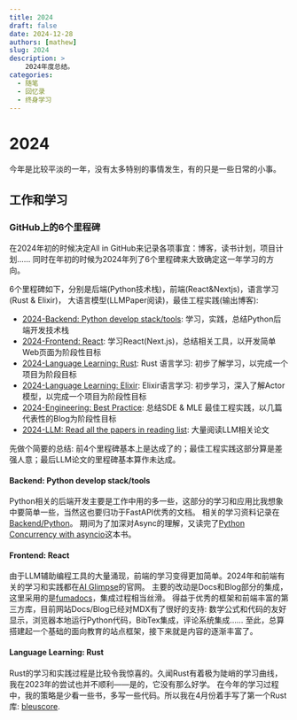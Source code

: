 ```yaml
---
title: 2024
draft: false
date: 2024-12-28
authors: [mathew]
slug: 2024
description: >
    2024年度总结。
categories:
  - 随笔
  - 回忆录
  - 终身学习
---
```


# 2024

今年是比较平淡的一年，没有太多特别的事情发生，有的只是一些日常的小事。

## 工作和学习

### GitHub上的6个里程碑

在2024年初的时候决定All in GitHub来记录各项事宜：博客，读书计划，项目计划……
同时在年初的时候为2024年列了6个里程碑来大致确定这一年学习的方向。

6个里程碑如下，分别是后端(Python技术栈)，前端(React&Nextjs)，语言学习(Rust & Elixir)， 大语言模型(LLMPaper阅读)，最佳工程实践(输出博客):

- [2024-Backend: Python develop stack/tools](https://github.com/shenxiangzhuang/shenxiangzhuang.github.io/milestone/7): 学习，实践，总结Python后端开发技术栈
- [2024-Frontend: React](https://github.com/shenxiangzhuang/shenxiangzhuang.github.io/milestone/8): 学习React(Next.js)，总结相关工具，以开发简单Web页面为阶段性目标
- [2024-Language Learning: Rust](https://github.com/shenxiangzhuang/shenxiangzhuang.github.io/milestone/5): Rust 语言学习: 初步了解学习，以完成一个项目为阶段目标
- [2024-Language Learning: Elixir](https://github.com/shenxiangzhuang/shenxiangzhuang.github.io/milestone/6): Elixir语言学习: 初步学习，深入了解Actor模型，以完成一个项目为阶段性目标
- [2024-Engineering: Best Practice](https://github.com/shenxiangzhuang/shenxiangzhuang.github.io/milestone/9): 总结SDE & MLE 最佳工程实践，以几篇代表性的Blog为阶段性目标
- [2024-LLM: Read all the papers in reading list](https://github.com/shenxiangzhuang/shenxiangzhuang.github.io/milestone/4): 大量阅读LLM相关论文

先做个简要的总结: 前4个里程碑基本上是达成了的；最佳工程实践这部分算是差强人意；最后LLM论文的里程碑基本算作未达成。

#### Backend: Python develop stack/tools

Python相关的后端开发主要是工作中用的多一些，这部分的学习和应用比我想象中要简单一些，当然这也要归功于FastAPI优秀的文档。
相关的学习资料记录在[Backend/Python](https://datahonor.com/se/backend/python/)。
期间为了加深对Async的理解，又读完了[Python Concurrency with asyncio](https://datahonor.com/se/backend/python/#books)这本书。

#### Frontend: React

由于LLM辅助编程工具的大量涌现，前端的学习变得更加简单。2024年和前端有关的学习和实践都在[AI Glimpse](https://aiglimpse.datahonor.com/)的官网。
主要的改动是Docs和Blog部分的集成，这里采用的是[fumadocs](https://github.com/fuma-nama/fumadocs)，集成过程相当丝滑。
得益于优秀的框架和前端丰富的第三方库，目前网站Docs/Blog已经对MDX有了很好的支持:
数学公式和代码的友好显示，浏览器本地运行Python代码，BibTex集成，评论系统集成……
至此，总算搭建起一个基础的面向教育的站点框架，接下来就是内容的逐渐丰富了。

#### Language Learning: Rust

Rust的学习和实践过程是比较令我惊喜的。久闻Rust有着极为陡峭的学习曲线，我在2023年的尝试也并不顺利——是的，它没有那么好学。
在今年的学习过程中，我的策略是少看一些书，多写一些代码。所以我在4月份着手写了第一个Rust库: [bleuscore](https://github.com/shenxiangzhuang/bleuscore).





